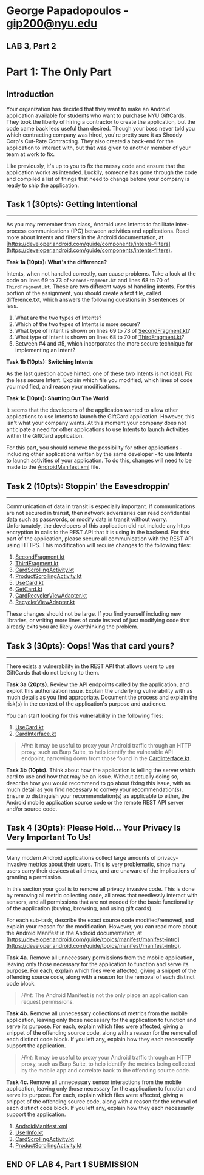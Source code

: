 


# George Papadopoulos - gip200@nyu.edu

LAB 3, Part 2
-------------

# **Part 1: The Only Part**

## Introduction

Your organization has decided that they want to make an Android application available for students who want to purchase NYU GiftCards. They took the liberty of hiring a contractor to create the application, but the code came back less useful than desired. Though your boss never told you which contracting company was hired, you're pretty sure it as Shoddy Corp's Cut-Rate Contracting. They also created a back-end for the application to interact with, but that was given to another member of your team at work to fix.

Like previously, it's up to you to fix the messy code and ensure that the application works as intended. Luckily, someone has gone through the code and compiled a list of things that need to change before your company is ready to ship the application.


## [](https://github.com/gip200/AppSec4/tree/master#task-1-30pts-getting-intentional)Task 1 (30pts): Getting Intentional

----------

As you may remember from class, Android uses Intents to facilitate inter-process communications (IPC) between activities and applications. Read more about Intents and filters in the Android documentation, at  [https://developer.android.com/guide/components/intents-filters](https://developer.android.com/guide/components/intents-filters).

**Task 1a (10pts): What's the difference?**

Intents, when not handled correctly, can cause problems. Take a look at the code on lines 69 to 73 of  `SecondFragment.kt`  and lines 68 to 70 of  `ThirdFragment.kt`. These are two different ways of handling intents. For this portion of the assignment, you should create a text file, called difference.txt, which answers the following questions in 3 sentences or less.

1.  What are the two types of Intents?
2.  Which of the two types of Intents is more secure?
3.  What type of Intent is shown on lines 69 to 73 of  [SecondFragment.kt](https://github.com/gip200/AppSec4/blob/master/GiftCardSite/app/src/main/java/com/example/giftcardsite/SecondFragment.kt)?
4.  What type of Intent is shown on lines 68 to 70 of  [ThirdFragment.kt](https://github.com/gip200/AppSec4/blob/master/GiftCardSite/app/src/main/java/com/example/giftcardsite/ThirdFragment.kt)?
5.  Between #4 and #5, which incorporates the more secure technique for implementing an Intent?

**Task 1b (10pts): Switching Intents**

As the last question above hinted, one of these two Intents is not ideal. Fix the less secure Intent. Explain which file you modified, which lines of code you modified, and reason your modifications.

**Task 1c (10pts): Shutting Out The World**

It seems that the developers of the application wanted to allow other applications to use Intents to launch the GiftCard application. However, this isn't what your company wants. At this moment your company does not anticipate a need for other applications to use Intents to launch Activities within the GiftCard application.

For this part, you should remove the possibility for other applications - including other applications written by the same developer - to use Intents to launch activities of your application. To do this, changes will need to be made to the  [AndroidManifest.xml](https://github.com/gip200/AppSec4/blob/master/GiftCardSite/app/src/main/AndroidManifest.xml)  file.

## Task 2 (10pts): Stoppin' the Eavesdroppin'

----------

Communication of data in transit is especially important. If communications are not secured in transit, then network adversaries can read confidential data such as passwords, or modify data in transit without worry. Unfortunately, the developers of this application did not include any https encryption in calls to the REST API that it is using in the backend. For this part of the application, please secure all communication with the REST API using HTTPS. This modification will require changes to the following files:

1.  [SecondFragment.kt](https://github.com/gip200/AppSec4/blob/master/GiftCardSite/app/src/main/java/com/example/giftcardsite/SecondFragment.kt)
2.  [ThirdFragment.kt](https://github.com/gip200/AppSec4/blob/master/GiftCardSite/app/src/main/java/com/example/giftcardsite/ThirdFragment.kt)
3.  [CardScrollingActivity.kt](https://github.com/gip200/AppSec4/blob/master/GiftCardSite/app/src/main/java/com/example/giftcardsite/CardScrollingActivity.kt)
4.  [ProductScrollingActivity.kt](https://github.com/gip200/AppSec4/blob/master/GiftCardSite/app/src/main/java/com/example/giftcardsite/ProductScrollingActivity.kt)
5.  [UseCard.kt](https://github.com/gip200/AppSec4/blob/master/GiftCardSite/app/src/main/java/com/example/giftcardsite/ProductScrollingActivity.kt)
6.  [GetCard.kt](https://github.com/gip200/AppSec4/blob/master/GiftCardSite/app/src/main/java/com/example/giftcardsite/GetCard.kt)
7.  [CardRecyclerViewAdapter.kt](https://github.com/gip200/AppSec4/blob/master/GiftCardSite/app/src/main/java/com/example/giftcardsite/api/model/CardRecyclerViewAdapter.kt)
8.  [RecyclerViewAdapter.kt](https://github.com/gip200/AppSec4/blob/master/GiftCardSite/app/src/main/java/com/example/giftcardsite/api/model/RecyclerViewAdapter.kt)

These changes should not be large. If you find yourself including new libraries, or writing more lines of code instead of just modifying code that already exits you are likely overthinking the problem.

## Task 3 (30pts): Oops! Was that card yours?

----------

There exists a vulnerability in the REST API that allows users to use GiftCards that do not belong to them.

**Task 3a (20pts).**  Review the API endpoints called by the application, and exploit this authorization issue. Explain the underlying vulnerability with as much details as you find appropriate. Document the process and explain the risk(s) in the context of the application's purpose and audience.

You can start looking for this vulnerability in the following files:

1.  [UseCard.kt](https://github.com/gip200/AppSec4/blob/master/GiftCardSite/app/src/main/java/com/example/giftcardsite/ProductScrollingActivity.kt)
2.  [CardInterface.kt](https://github.com/gip200/AppSec4/blob/master/GiftCardSite/app/src/main/java/com/example/giftcardsite/api/service/CardInterface.kt)

> _Hint:_  It may be useful to proxy your Android traffic through an HTTP proxy, such as Burp Suite, to help identify the vulnerable API endpoint, narrowing down from those found in the  [CardInterface.kt](https://github.com/gip200/AppSec4/blob/master/GiftCardSite/app/src/main/java/com/example/giftcardsite/api/service/CardInterface.kt).

**Task 3b (10pts).**  Think about how the application is telling the server which card to use and how that may be an issue. Without actually doing so, describe how you would recommend to go about fixing this issue, with as much detail as you find necessary to convey your recommendation(s). Ensure to distinguish your recommendation(s) as applicable to either, the Android mobile application source code or the remote REST API server and/or source code.

## Task 4 (30pts): Please Hold... Your Privacy Is Very Important To Us!

----------

Many modern Android applications collect large amounts of privacy-invasive metrics about their users. This is very problematic, since many users carry their devices at all times, and are unaware of the implications of granting a permission.

In this section your goal is to remove all privacy invasive code. This is done by removing all metric collecting code, all areas that needlessly interact with sensors, and all permissions that are not needed for the basic functionality of the application (buying, browsing, and using gift cards).

For each sub-task, describe the exact source code modified/removed, and explain your reason for the modification. However, you can read more about the Android Manifest in the Android documentation, at  [https://developer.android.com/guide/topics/manifest/manifest-intro](https://developer.android.com/guide/topics/manifest/manifest-intro).

**Task 4a.**  Remove all unnecessary permissions from the mobile application, leaving only those necessary for the application to function and serve its purpose. For each, explain which files were affected, giving a snippet of the offending source code, along with a reason for the removal of each distinct code block.

> _Hint:_  The Android Manifest is not the only place an application can request permissions.

**Task 4b.**  Remove all unnecessary collections of metrics from the mobile application, leaving only those necessary for the application to function and serve its purpose. For each, explain which files were affected, giving a snippet of the offending source code, along with a reason for the removal of each distinct code block. If you left any, explain how they each necessarily support the application.

> _Hint:_  It may be useful to proxy your Android traffic through an HTTP proxy, such as Burp Suite, to help identify the metrics being collected by the mobile app and correlate back to the offending source code.

**Task 4c.**  Remove all unnecessary sensor interactions from the mobile application, leaving only those necessary for the application to function and serve its purpose. For each, explain which files were affected, giving a snippet of the offending source code, along with a reason for the removal of each distinct code block. If you left any, explain how they each necessarily support the application.

1.  [AndroidManifest.xml](https://github.com/gip200/AppSec4/blob/master/GiftCardSite/app/src/main/AndroidManifest.xml)
2.  [UserInfo.kt](https://github.com/gip200/AppSec4/blob/master/GiftCardSite/app/src/main/java/com/example/giftcardsite/api/service/UserInfo.kt)
3.  [CardScrollingActivity.kt](https://github.com/gip200/AppSec4/blob/master/GiftCardSite/app/src/main/java/com/example/giftcardsite/CardScrollingActivity.kt)
4.  [ProductScrollingActivity.kt](https://github.com/gip200/AppSec4/blob/master/GiftCardSite/app/src/main/java/com/example/giftcardsite/ProductScrollingActivity.kt)

## END OF LAB 4, Part 1 SUBMISSION
